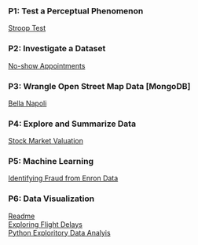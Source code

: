 ### P1: Test a Perceptual Phenomenon
[Stroop Test](https://shawnemhe.github.io/udacity-data-analyst/p1/Test_a_Perceptual_Phenomenon.html)

### P2: Investigate a Dataset
[No-show Appointments](https://shawnemhe.github.io/udacity-data-analyst//p2/Investigate_a_Dataset.html)

### P3: Wrangle Open Street Map Data [MongoDB]
[Bella Napoli](https://shawnemhe.github.io/udacity-data-analyst/p3/bella_napoli.html)

### P4: Explore and Summarize Data
[Stock Market Valuation](https://shawnemhe.github.io/udacity-data-analyst/p4/StockMarketValuation.html)

### P5: Machine Learning
[Identifying Fraud from Enron Data](
https://shawnemhe.github.io/udacity-data-analyst/p5/Identifying_Fraud_from_Enron_Data.html)

### P6: Data Visualization
[Readme](https://shawnemhe.github.io/udacity-data-analyst/p6/project_readme.html)<br>
[Exploring Flight Delays](https://shawnemhe.github.io/udacity-data-analyst/p6)<br>
[Python Exploritory Data Analyis](
https://shawnemhe.github.io/udacity-data-analyst/p6/python_eda/python_eda.html)